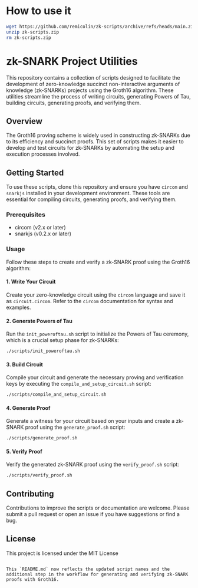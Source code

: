 # How to use it

```bash
wget https://github.com/remicolin/zk-scripts/archive/refs/heads/main.zip -O zk-scripts.zip
unzip zk-scripts.zip
rm zk-scripts.zip
```

# zk-SNARK Project Utilities

This repository contains a collection of scripts designed to facilitate the development of zero-knowledge succinct non-interactive arguments of knowledge (zk-SNARKs) projects using the Groth16 algorithm. These utilities streamline the process of writing circuits, generating Powers of Tau, building circuits, generating proofs, and verifying them.

## Overview

The Groth16 proving scheme is widely used in constructing zk-SNARKs due to its efficiency and succinct proofs. This set of scripts makes it easier to develop and test circuits for zk-SNARKs by automating the setup and execution processes involved.

## Getting Started

To use these scripts, clone this repository and ensure you have `circom` and `snarkjs` installed in your development environment. These tools are essential for compiling circuits, generating proofs, and verifying them.

### Prerequisites

- circom (v2.x or later)
- snarkjs (v0.2.x or later)

### Usage

Follow these steps to create and verify a zk-SNARK proof using the Groth16 algorithm:

#### 1. Write Your Circuit

Create your zero-knowledge circuit using the `circom` language and save it as `circuit.circom`. Refer to the `circom` documentation for syntax and examples.

#### 2. Generate Powers of Tau

Run the `init_poweroftau.sh` script to initialize the Powers of Tau ceremony, which is a crucial setup phase for zk-SNARKs:

```bash
./scripts/init_poweroftau.sh
```

#### 3. Build Circuit

Compile your circuit and generate the necessary proving and verification keys by executing the `compile_and_setup_circuit.sh` script:

```bash
./scripts/compile_and_setup_circuit.sh
```

#### 4. Generate Proof

Generate a witness for your circuit based on your inputs and create a zk-SNARK proof using the `generate_proof.sh` script:

```bash
./scripts/generate_proof.sh
```

#### 5. Verify Proof

Verify the generated zk-SNARK proof using the `verify_proof.sh` script:

```bash
./scripts/verify_proof.sh
```

## Contributing

Contributions to improve the scripts or documentation are welcome. Please submit a pull request or open an issue if you have suggestions or find a bug.

## License

This project is licensed under the MIT License
```

This `README.md` now reflects the updated script names and the additional step in the workflow for generating and verifying zk-SNARK proofs with Groth16.
